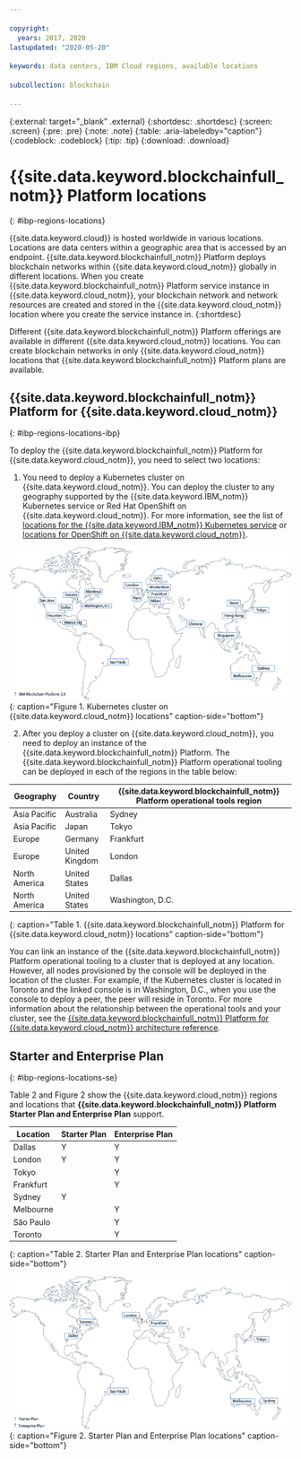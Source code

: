 ```yaml
---

copyright:
  years: 2017, 2020
lastupdated: "2020-05-20"

keywords: data centers, IBM Cloud regions, available locations

subcollection: blockchain

---
```


{:external: target="_blank" .external}
{:shortdesc: .shortdesc}
{:screen: .screen}
{:pre: .pre}
{:note: .note}
{:table: .aria-labeledby="caption"}
{:codeblock: .codeblock}
{:tip: .tip}
{:download: .download}


# {{site.data.keyword.blockchainfull_notm}} Platform locations
{: #ibp-regions-locations}

{{site.data.keyword.cloud}} is hosted worldwide in various locations. Locations are data centers within a geographic area that is accessed by an endpoint. {{site.data.keyword.blockchainfull_notm}} Platform deploys blockchain networks within {{site.data.keyword.cloud_notm}} globally in different locations. When you create {{site.data.keyword.blockchainfull_notm}} Platform service instance in {{site.data.keyword.cloud_notm}}, your blockchain network and network resources are created and stored in the {{site.data.keyword.cloud_notm}} location where you create the service instance in.
{:shortdesc}

Different {{site.data.keyword.blockchainfull_notm}} Platform offerings are available in different {{site.data.keyword.cloud_notm}} locations. You can create blockchain networks in only {{site.data.keyword.cloud_notm}} locations that {{site.data.keyword.blockchainfull_notm}} Platform plans are available.

## {{site.data.keyword.blockchainfull_notm}} Platform for {{site.data.keyword.cloud_notm}}
{: #ibp-regions-locations-ibp}

To deploy the {{site.data.keyword.blockchainfull_notm}} Platform for {{site.data.keyword.cloud_notm}}, you need to select two locations:

1. You need to deploy a Kubernetes cluster on {{site.data.keyword.cloud_notm}}. You can deploy the cluster to any geography supported by the {{site.data.keyword.IBM_notm}} Kubernetes service or Red Hat OpenShift on {{site.data.keyword.cloud_notm}}. For more information, see the list of [locations for the {{site.data.keyword.IBM_notm}} Kubernetes service](/docs/containers?topic=containers-regions-and-zones) or [locations for OpenShift on {{site.data.keyword.cloud_notm}}](/docs/openshift?topic=openshift-regions-and-zones).

  ![Kubernetes cluster on {{site.data.keyword.cloud_notm}} locations](../images/ibp_v2_regions.png "{{site.data.keyword.blockchainfull_notm}} Platform {{site.data.keyword.cloud_notm}} locations"){: caption="Figure 1. Kubernetes cluster on {{site.data.keyword.cloud_notm}} locations" caption-side="bottom"}

2. After you deploy a cluster on {{site.data.keyword.cloud_notm}}, you need to deploy an instance of the {{site.data.keyword.blockchainfull_notm}} Platform. The {{site.data.keyword.blockchainfull_notm}} Platform operational tooling can be deployed in each of the regions in the table below:

| Geography | Country | {{site.data.keyword.blockchainfull_notm}} Platform operational tools region |
|-----|-----|-----|
| Asia Pacific | Australia | Sydney |
| Asia Pacific | Japan | Tokyo |
| Europe | Germany | Frankfurt |
| Europe | United Kingdom | London |
| North America | United States | Dallas |
| North America | United States | Washington, D.C. |
{: caption="Table 1. {{site.data.keyword.blockchainfull_notm}} Platform for {{site.data.keyword.cloud_notm}} locations" caption-side="bottom"}

You can link an instance of the {{site.data.keyword.blockchainfull_notm}} Platform operational tooling to a cluster that is deployed at any location. However, all nodes provisioned by the console will be deployed in the location of the cluster. For example, if the Kubernetes cluster is located in Toronto and the linked console is in Washington, D.C., when you use the console to deploy a peer, the peer will reside in Toronto. For more information about the relationship between the operational tools and your cluster, see the [{{site.data.keyword.blockchainfull_notm}} Platform for {{site.data.keyword.cloud_notm}} architecture reference](/docs/blockchain?topic=blockchain-ibp-console-overview#ibp-console-overview-architecture).

## Starter and Enterprise Plan
{: #ibp-regions-locations-se}

Table 2 and Figure 2 show the {{site.data.keyword.cloud_notm}} regions and locations that **{{site.data.keyword.blockchainfull_notm}} Platform Starter Plan and Enterprise Plan** support.

| Location | Starter Plan | Enterprise Plan |
|--------|----------|----------|
| Dallas | Y | Y |
| London | Y | Y |
| Tokyo |  | Y |
| Frankfurt |  | Y |
| Sydney | Y |  |
| Melbourne |  | Y |
| São Paulo |  | Y |
| Toronto |  | Y |
{: caption="Table 2. Starter Plan and Enterprise Plan locations" caption-side="bottom"}

![Starter Plan and Enterprise Plan locations](../images/ibp_regions.png "{{site.data.keyword.blockchainfull_notm}} Platform locations"){: caption="Figure 2. Starter Plan and Enterprise Plan locations" caption-side="bottom"}
